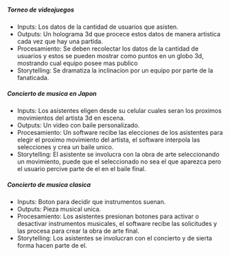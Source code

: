 ##### Torneo de videojuegos

- Inputs: Los datos de la cantidad de usuarios que asisten.
- Outputs: Un holograma 3d que procece estos datos de manera artistica cada vez que hay una partida.
- Procesamiento: Se deben recolectar los datos de la cantidad de usuarios y estos se pueden mostrar como puntos en un globo 3d, mostrando cual equipo posee mas publico
- Storytelling: Se dramatiza la inclinacion por un equipo por parte de la fanaticada.

##### Concierto de musica en Japon

- Inputs: Los asistentes eligen desde su celular cuales seran los proximos movimientos del artista 3d en escena.
- Outputs: Un video con baile personalizado.
- Procesamiento: Un software recibe las elecciones de los asistentes para elegir el proximo movimiento del artista, el software interpola las selecciones y crea un baile unico.
- Storytelling: El asistente se involucra con la obra de arte seleccionando un movimiento, puede que el seleccionado no sea el que aparezca pero el usuario percive parte de el en el baile final.

##### Concierto de musica clasica

- Inputs: Boton para decidir que instrumentos suenan.
- Outputs: Pieza musical unica.
- Procesamiento: Los asistentes presionan botones para activar o desactivar instrumentos musicales, el software recibe las solicitudes y las procesa para crear la obra de arte final.
- Storytelling: Los asistentes se involucran con el concierto y de sierta forma hacen parte de el.
